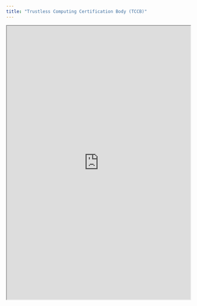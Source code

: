 ```yaml
---
title: "Trustless Computing Certification Body (TCCB)"
---
```



<iframe height="750" width="100%" src="https://ewelton.github.io/ktest/wiki.html#Trustless%20Computing%20Certification%20Body%20(TCCB)"></iframe>
